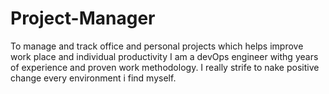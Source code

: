 # Project-Manager
To manage and track office and personal projects which helps improve work place and individual productivity
I am a devOps engineer withg years of experience and proven work methodology. I really strife to nake positive change every environment i find myself.  
